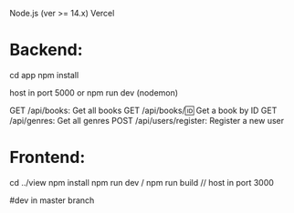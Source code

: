 Node.js (ver >= 14.x)
Vercel

# Backend: 
cd app
npm install

host in port 5000
or npm run dev (nodemon)

GET /api/books: Get all books
GET /api/books/:id: Get a book by ID
GET /api/genres: Get all genres
POST /api/users/register: Register a new user

# Frontend: 
cd ../view
npm install
npm run dev / npm run build // host in port 3000

#dev in master branch
